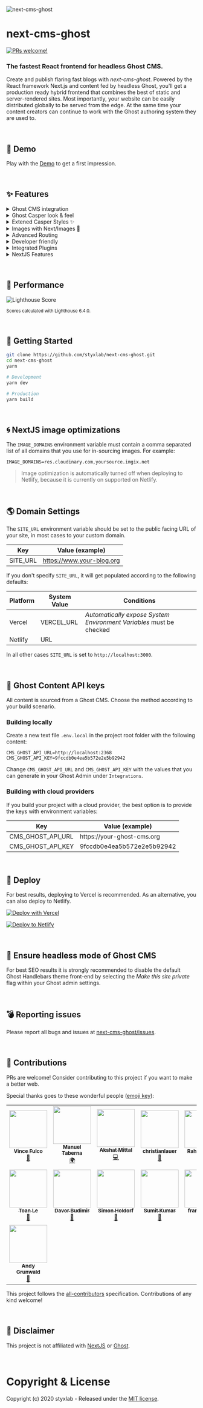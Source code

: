 ![next-cms-ghost](https://static.gotsby.org/v1/assets/images/next-ghost.png)

# next-cms-ghost
[![PRs welcome!](https://img.shields.io/badge/PRs-welcome-brightgreen.svg)]()

### The fastest React frontend for headless Ghost CMS.

Create and publish flaring fast blogs with <i>next-cms-ghost</i>. Powered by the React framework Next.js and content fed by headless Ghost, you'll get a production ready hybrid frontend that combines the best of static and server-rendered sites. Most importantly, your website can be easily distributed globally to be served from the edge. At the same time your content creators can continue to work with the Ghost authoring system they are used to.

&nbsp;

## 🎉 Demo

Play with the [Demo](https://next.jamify.org/) to get a first impression.

&nbsp;

## ✨ Features

<details>
<summary>Ghost CMS integration</summary>
<br />
<ul>
  <li>Supports Ghost `v3` and `v4`</li>
</ul>
</details>
<details>
<summary>Ghost Casper look & feel</summary>
<br />
<ul>
  <li>Infinite scroll</li>
  <li>Fully responsive</li>
  <li>Sticky navigation headers</li>
  <li>Hover on author avatar</li>
  <li>Styled 404 page</li>
  <li>Preview Section in posts</li>
  <li>Sitemap</li>
  <li>RSS feed</li>
  <li>SEO optimized</li>
</ul>
</details>
<details>
<summary>Extened Casper Styles ✨</summary>
<br />
<ul>
  <li>Dark Mode</li>
  <li>Featured posts pinned on top</li>
  <li>Customizable navigation headers</li>
</ul>
</details>
<details>
<summary>Images with Next/Images 🚀</summary>
<br />
<ul>
  <li>Feature and inline images</li>
  <li>Auto-optimized images</li>
  <li>No content shifts due to consistent placeholders</li>
</ul>
</details>
<details>
<summary>Advanced Routing</summary>
<br />
<ul>
  <li>Auto-detects custom paths</li>
  <li>Configurable collections</li>
</ul>
</details>
<details>
<summary>Developer friendly</summary>
<br />
<ul>
  <li>MIT licenced</li>
  <li>Truly open-source</li>
  <li>Easy to contribute</li>
  <li>Made typesafe with TypeScript</li>
</ul>
</details>
<details>
<summary>Integrated Plugins</summary>
<br />
<ul>
  <li>Member Subscriptions</li>
  <li>Commenting with Commento or Disqus</li>
  <li>Syntax highlighting with PrismJS</li>
  <li>Table Of Contents</li>
  <li>Contact Page with built-in notification service</li>
</ul>
</details>
<details>
<summary>NextJS Features</summary>
<br />
<ul>
  <li>Incremental Regeneration</li>
  <li>Support for Preview</li>
</ul>
</details>

&nbsp;

## 🚀 Performance

![Lighthouse Score](https://static.gotsby.org/v1/assets/images/jamify-lh-scores-light.gif)

<sup>Scores calculated with Lighthouse 6.4.0.</sup>

&nbsp;

## 🏁 Getting Started

```bash
git clone https://github.com/styxlab/next-cms-ghost.git
cd next-cms-ghost
yarn

# Development
yarn dev

# Production
yarn build
```

&nbsp;

## 🌀 NextJS image optimizations

The `IMAGE_DOMAINS` environment variable must contain a comma separated list of all domains that you use for in-sourcing images. For example:

```
IMAGE_DOMAINS=res.cloudinary.com,yoursource.imgix.net
```

> Image optimization is automatically turned off when deploying to Netlify, because it is currently on supported on Netlify.

&nbsp;

## 🌎 Domain Settings

The `SITE_URL` environment variable should be set to the public facing URL of your site, in most cases to your custom domain.

| Key      | Value (example)           |
| -------- | ------------------------- |
| SITE_URL | https://www.your-blog.org |

If you don't specify `SITE_URL`, it will get populated according to the following defaults:

| Platform | System Value | Conditions                                                          |
| -------- | ------------ | ------------------------------------------------------------------- |
| Vercel   | VERCEL_URL   | _Automatically expose System Environment Variables_ must be checked |
| Netlify  | URL          |                                                                     |

In all other cases `SITE_URL` is set to `http://localhost:3000`.

&nbsp;

## 🔑 Ghost Content API keys

All content is sourced from a Ghost CMS. Choose the method according to your build scenario.

### Building locally

Create a new text file `.env.local` in the project root folder with the following content:

```
CMS_GHOST_API_URL=http://localhost:2368
CMS_GHOST_API_KEY=9fccdb0e4ea5b572e2e5b92942
```

Change `CMS_GHOST_API_URL` and `CMS_GHOST_API_KEY` with the values that you can generate in your Ghost Admin under `Integrations`.

### Building with cloud providers

If you build your project with a cloud provider, the best option is to provide the keys with environment variables:

| Key               | Value (example)              |
| ----------------- | ---------------------------- |
| CMS_GHOST_API_URL | https:\/\/your-ghost-cms.org |
| CMS_GHOST_API_KEY | 9fccdb0e4ea5b572e2e5b92942   |

&nbsp;

## 💫 Deploy

For best results, deploying to Vercel is recommended. As an alternative, you can also deploy to Netlify.

[![Deploy with Vercel](https://vercel.com/button)](https://vercel.com/new/git/external?repository-url=https%3A%2F%2Fgithub.com%2Fstyxlab%2Fnext-cms-ghost&project-name=next-cms-ghost&repository-name=next-cms-ghost)

[![Deploy to Netlify](https://www.netlify.com/img/deploy/button.svg)](https://app.netlify.com/start/deploy?repository=https://github.com/styxlab/next-cms-ghost&utm_source=github)

&nbsp;

## 🤯 Ensure headless mode of Ghost CMS

For best SEO results it is strongly recommended to disable the default Ghost Handlebars theme front-end by selecting the _Make this site private_ flag within your Ghost admin settings.

&nbsp;

## 💣 Reporting issues

Please report all bugs and issues at [next-cms-ghost/issues](https://github.com/styxlab/next-cms-ghost/issues).

&nbsp;

## 🎈 Contributions

PRs are welcome! Consider contributing to this project if you want to make a better web.

Special thanks goes to these wonderful people ([emoji key](https://allcontributors.org/docs/en/emoji-key)):

<!-- ALL-CONTRIBUTORS-LIST:START - Do not remove or modify this section -->
<!-- prettier-ignore-start -->
<!-- markdownlint-disable -->
<table>
  <tr>
    <td align="center"><a href="https://github.com/weisisheng"><img src="https://avatars1.githubusercontent.com/u/47701145?v=4?s=100" width="100px;" alt=""/><br /><sub><b>Vince Fulco</b></sub></a><br /><a href="https://github.com/styxlab/next-cms-ghost/commits?author=weisisheng" title="Documentation">📖</a></td>
    <td align="center"><a href="https://github.com/BeatPlus"><img src="https://avatars3.githubusercontent.com/u/2022256?v=4?s=100" width="100px;" alt=""/><br /><sub><b>Manuel Taberna</b></sub></a><br /><a href="#translation-BeatPlus" title="Translation">🌍</a></td>
    <td align="center"><a href="https://akshatmittal.com"><img src="https://avatars1.githubusercontent.com/u/1667481?v=4?s=100" width="100px;" alt=""/><br /><sub><b>Akshat Mittal</b></sub></a><br /><a href="https://github.com/styxlab/next-cms-ghost/commits?author=akshatmittal" title="Code">💻</a></td>
    <td align="center"><a href="https://github.com/christianlauer"><img src="https://avatars0.githubusercontent.com/u/65625616?v=4?s=100" width="100px;" alt=""/><br /><sub><b>christianlauer</b></sub></a><br /><a href="https://github.com/styxlab/next-cms-ghost/issues?q=author%3Achristianlauer" title="Bug reports">🐛</a></td>
    <td align="center"><a href="https://linkedin.com/in/rahulsuresh98"><img src="https://avatars2.githubusercontent.com/u/22114682?v=4?s=100" width="100px;" alt=""/><br /><sub><b>Rahul Suresh</b></sub></a><br /><a href="https://github.com/styxlab/next-cms-ghost/issues?q=author%3Aicy-meteor" title="Bug reports">🐛</a></td>
    <td align="center"><a href="https://blog.miguelbernard.com"><img src="https://avatars.githubusercontent.com/u/1928530?v=4?s=100" width="100px;" alt=""/><br /><sub><b>Miguel Bernard</b></sub></a><br /><a href="https://github.com/styxlab/next-cms-ghost/commits?author=mbernard" title="Code">💻</a></td>
    <td align="center"><a href="https://github.com/marsflow"><img src="https://avatars.githubusercontent.com/u/7637037?v=4?s=100" width="100px;" alt=""/><br /><sub><b>Stevan Aji</b></sub></a><br /><a href="https://github.com/styxlab/next-cms-ghost/commits?author=marsflow" title="Code">💻</a></td>
  </tr>
  <tr>
    <td align="center"><a href="https://github.com/imtoanle"><img src="https://avatars.githubusercontent.com/u/4002252?v=4?s=100" width="100px;" alt=""/><br /><sub><b>Toan Le</b></sub></a><br /><a href="https://github.com/styxlab/next-cms-ghost/issues?q=author%3Aimtoanle" title="Bug reports">🐛</a></td>
    <td align="center"><a href="http://davor.pro"><img src="https://avatars.githubusercontent.com/u/1422662?v=4?s=100" width="100px;" alt=""/><br /><sub><b>Davor Budimir</b></sub></a><br /><a href="https://github.com/styxlab/next-cms-ghost/issues?q=author%3ABuda9" title="Bug reports">🐛</a></td>
    <td align="center"><a href="https://simonholdorf.com"><img src="https://avatars.githubusercontent.com/u/4987937?v=4?s=100" width="100px;" alt=""/><br /><sub><b>Simon Holdorf</b></sub></a><br /><a href="https://github.com/styxlab/next-cms-ghost/issues?q=author%3Asimhol" title="Bug reports">🐛</a></td>
    <td align="center"><a href="https://github.com/timuster"><img src="https://avatars.githubusercontent.com/u/2242052?v=4?s=100" width="100px;" alt=""/><br /><sub><b>Sumit Kumar</b></sub></a><br /><a href="https://github.com/styxlab/next-cms-ghost/issues?q=author%3Atimuster" title="Bug reports">🐛</a></td>
    <td align="center"><a href="https://github.com/francolamcn"><img src="https://avatars.githubusercontent.com/u/73523739?v=4?s=100" width="100px;" alt=""/><br /><sub><b>francolamcn</b></sub></a><br /><a href="https://github.com/styxlab/next-cms-ghost/issues?q=author%3Afrancolamcn" title="Bug reports">🐛</a></td>
    <td align="center"><a href="https://www.ambrosesoft.com/"><img src="https://avatars.githubusercontent.com/u/60314?v=4?s=100" width="100px;" alt=""/><br /><sub><b>Charles Chan</b></sub></a><br /><a href="https://github.com/styxlab/next-cms-ghost/commits?author=chancharles" title="Code">💻</a></td>
    <td align="center"><a href="https://raihanameen.github.io"><img src="https://avatars.githubusercontent.com/u/36153203?v=4?s=100" width="100px;" alt=""/><br /><sub><b>Raihan Ameen</b></sub></a><br /><a href="https://github.com/styxlab/next-cms-ghost/issues?q=author%3Araihanameen" title="Bug reports">🐛</a></td>
  </tr>
  <tr>
    <td align="center"><a href="http://andygrunwald.com/"><img src="https://avatars.githubusercontent.com/u/320064?v=4?s=100" width="100px;" alt=""/><br /><sub><b>Andy Grunwald</b></sub></a><br /><a href="https://github.com/styxlab/next-cms-ghost/commits?author=andygrunwald" title="Documentation">📖</a></td>
  </tr>
</table>

<!-- markdownlint-restore -->
<!-- prettier-ignore-end -->

<!-- ALL-CONTRIBUTORS-LIST:END -->

This project follows the [all-contributors](https://github.com/all-contributors/all-contributors) specification. Contributions of any kind welcome!

&nbsp;

## 🧐 Disclaimer

This project is not affiliated with [NextJS](https://nextjs.org/) or [Ghost](https://ghost.org/).

&nbsp;

# Copyright & License

Copyright (c) 2020 styxlab - Released under the [MIT license](LICENSE).
